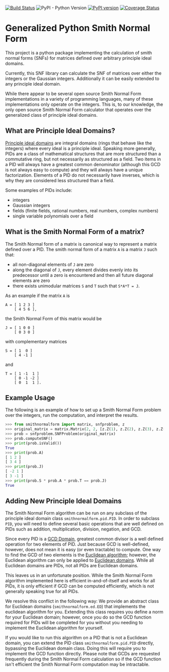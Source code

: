 [![Build Status](https://travis-ci.org/corbinmcneill/SNF.svg?branch=master)](https://travis-ci.org/corbinmcneill/SNF)
![PyPI - Python Version](https://img.shields.io/pypi/pyversions/smithnormalform)
[![PyPI version](https://badge.fury.io/py/smithnormalform.svg)](https://badge.fury.io/py/smithnormalform)
[![Coverage Status](https://coveralls.io/repos/github/corbinmcneill/SNF/badge.svg)](https://coveralls.io/github/corbinmcneill/SNF)

# Generalized Python Smith Normal Form 

This project is a python package implementing the calculation of smith normal
forms (SNFs) for matrices defined over arbitrary principle ideal domains.

Currently, this SNF library can calculate the SNF of matrices over either the
integers or the Gaussian integers. Additionally it can be easily extended to
any principle ideal domain. 

While there appear to be several open source Smith Normal Form implementations
in a variety of programming languages, many of these implementations only
operate on the integers. This is, to our knowledge, the only open source 
Smith Normal Form calculator that operates over the generalized class of 
principle ideal domains.


What are Principle Ideal Domains?
---------------------------------

[Principle ideal domains](https://en.wikipedia.org/wiki/Principal_ideal_domain)
are integral domains (rings that behave like the integers) where every ideal is
a principle ideal. Speaking more generally, PIDs are a class of mathematical
structures that are more structured than a commutative ring, but not
necessarily as structured as a field.  Two items in a PID will always have a
greatest common denominator (although this GCD is not always easy to compute)
and they will always have a unique factorization.  Elements of a PID do not
necessarily have inverses, which is why they are considered less structured
than a field.

Some examples of PIDs include:

- integers
- Gaussian integers
- fields (finite fields, rational numbers, real numbers, complex numbers)
- single variable polynomials over a field


What is the Smith Normal Form of a matrix?
------------------------------------------

The Smith Normal form of a matrix is canonical way to represent a matrix
defined over a PID. The smith normal form of a matrix `A` is a matrix `J` such
that:

- all non-diagonal elements of `J` are zero
- along the diagonal of `J`, every element divides evenly into its predecessor
  until a zero is encountered and then all future diagonal elements are zero
- there exists unimodular matrices `S` and `T` such that `S*A*T = J`.

As an example if the matrix `A` is
```
A = [ 1 2 3 ]
    [ 4 5 6 ],
```
the Smith Normal Form of this matrix would be
```
J = [ 1 0 0 ]
    [ 0 3 0 ]
```
with complementary matrices
```
S = [ 1  0 ]
    [ 4 -1 ]
```
and
```
T = [ 1 -1  1 ]
    [ 0 -1 -2 ]
    [ 0  1  1 ].
```


Example Usage
-------------

The following is an example of how to set up a Smith Normal Form problem over
the integers, run the computation, and interpret the results.

```python
>>> from smithnormalform import matrix, snfproblem, z
>>> original_matrix = matrix.Matrix(2, 2, [z.Z(1), z.Z(2), z.Z(3), z.Z(4)])
>>> prob = snfproblem.SNFProblem(original_matrix)
>>> prob.computeSNF()
>>> print(prob.isValid())
True
>>> print(prob.A)
[ 1 2 ]
[ 3 4 ]
>>> print(prob.J)
[ -2 1 ]
[ 3 -1 ]
>>> print(prob.S * prob.A * prob.T == prob.J)
True
```



Adding New Principle Ideal Domains
----------------------------------

The Smith Normal Form algorithm can be run on any subclass of the principle
ideal domain class `smithnormalform.pid.PID`. In order to subclass `PID`, you
will need to define several basic operations that are well defined on PIDs such
as addition, multiplication, division, negation, and GCD.

Since every PID is a [GCD Domain](https://en.wikipedia.org/wiki/GCD_domain),
greatest common divisor is a well defined operation for two elements of PID.
Just because GCD is well-defined, however, does not mean it is easy (or even
tractable) to compute. One way to find the GCD of two elements is the
[Euclidean algorithm](https://en.wikipedia.org/wiki/Euclidean_algorithm);
however, the Euclidean algorithm can only be applied to [Euclidean
domains](https://en.wikipedia.org/wiki/Euclidean_domain). While all Euclidean
domains are PIDs, not all PIDs are Euclidean domains.

This leaves us in an unfortunate position. While the Smith Normal Form
algorithm implemented here is efficient in-and-of-itself and works for all
PIDs, it is only efficient if GCD can be computed efficiently, which is not
generally speaking true for all PIDs.

We resolve this conflict in the following way: We provide an abstract class for
Euclidean domains (`smithnormalform.ed.ED`) that implements the euclidean
algorithm for you. Extending this class requires you define a norm for your
Euclidean domain; however, once you do so the GCD function required for PIDs
will be completed for you without you needing to implement the Euclidean
algorithm for yourself.

If you would like to run this algorithm on a PID that is not a Euclidean
domain, you can extend the PID class `smithnormalform.pid.PID` directly,
bypassing the Euclidean domain class. Doing this will require you to implement
the GCD function directly. Please note that GCDs are requested frequently
during the Smith Normal Form calculation so if the GCD function isn't efficient
the Smith Normal Form computation may be intractable.
